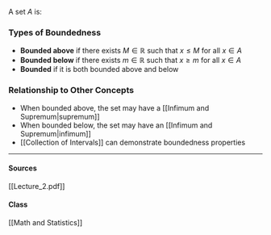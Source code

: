 A set $A$ is:

### Types of Boundedness
- **Bounded above** if there exists $M \in \mathbb{R}$ such that $x \leq M$ for all $x \in A$
- **Bounded below** if there exists $m \in \mathbb{R}$ such that $x \geq m$ for all $x \in A$  
- **Bounded** if it is both bounded above and below

### Relationship to Other Concepts
- When bounded above, the set may have a [[Infimum and Supremum|supremum]]
- When bounded below, the set may have an [[Infimum and Supremum|infimum]]
- [[Collection of Intervals]] can demonstrate boundedness properties

---
#### Sources
[[Lecture_2.pdf]]
#### Class
[[Math and Statistics]]